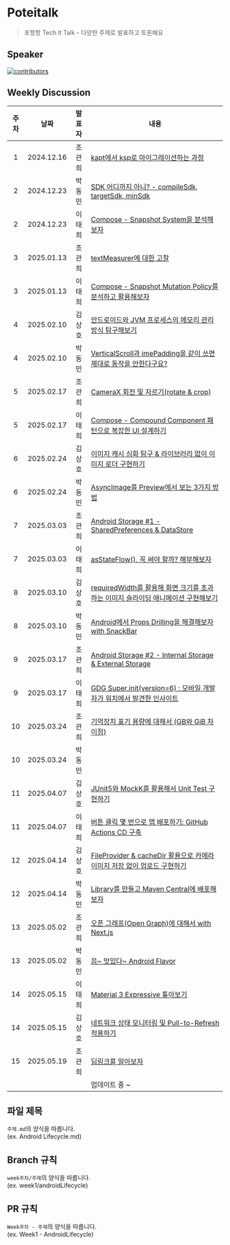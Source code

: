 # Poteitalk
> 포항항 Tech It Talk - 다양한 주제로 발표하고 토론해요

## Speaker

[![contributors](https://contrib.rocks/image?repo=Pohanghang-Compose/Poteitalk)](https://github.com/Pohanghang-Compose/Poteitalk/contributors)

## Weekly Discussion
| 주차 | 날짜 | 발표자 | 내용 |
  | :-------------: | :-------------: |:-:| ------------- |
| 1 | 2024.12.16 | 조관희 | [kapt에서 ksp로 마이그레이션하는 과정](https://atom-feet-3b2.notion.site/kapt-ksp-15a0bc1578e6809eaf5dced868711560?pvs=4) |
| 2 | 2024.12.23 | 박동민 | [SDK 어디까지 아니? - compileSdk, targetSdk, minSdk](https://naemamdaelo.tistory.com/entry/SDK-%EC%96%B4%EB%94%94%EA%B9%8C%EC%A7%80-%EC%95%84%EB%8B%88-compileSdk-targetSdk-minSdk) |
| 2 | 2024.12.23 | 이태희 | [Compose - Snapshot System을 분석해보자](https://haeti.palms.blog/compose-snapshot-system) |
| 3 | 2025.01.13 | 조관희 | [textMeasurer에 대한 고찰](https://velog.io/@kwan_hee/textMeasurer-%EC%97%90-%EB%8C%80%ED%95%9C-%EA%B3%A0%EC%B0%B0) |
| 3 | 2025.01.13 | 이태희 | [Compose - Snapshot Mutation Policy를 분석하고 활용해보자](https://haeti.palms.blog/snapshot-mutation-policy) |
| 4 | 2025.02.10 | 김상호 | [안드로이드와 JVM 프로세스의 메모리 관리 방식 탐구해보기](https://marchbreeze.notion.site/JVM-18bb6895dba9809b8018ff9b37890e2f) |
| 4 | 2025.02.10 | 박동민 | [VerticalScroll과 imePadding을 같이 쓰면 제대로 동작을 안한다구요?](https://naemamdaelo.tistory.com/entry/Android-Compose-Scroll%EA%B3%BC-imePadding%EC%9D%84-%EA%B0%99%EC%9D%B4-%EC%93%B0%EB%A9%B4-%EC%A0%9C%EB%8C%80%EB%A1%9C-%EB%8F%99%EC%9E%91%EC%9D%84-%EC%95%88%ED%95%9C%EB%8B%A4%EA%B5%AC%EC%9A%94) |
| 5 | 2025.02.17 | 조관희 | [CameraX 회전 및 자르기(rotate & crop)](https://velog.io/@kwan_hee/CameraX-%ED%9A%8C%EC%A0%84-%EB%B0%8F-%EC%9E%90%EB%A5%B4%EA%B8%B0rotate-crop) |
| 5 | 2025.02.17 | 이태희 | [Compose - Compound Component 패턴으로 복잡한 UI 설계하기](https://haeti.palms.blog/compose-compound-components) |
| 6 | 2025.02.24 | 김상호 | [이미지 캐시 심화 탐구 & 라이브러리 없이 이미지 로더 구현하기](https://marchbreeze.notion.site/135b6895dba980f99a44c3bf169b73c2) |
| 6 | 2025.02.24 | 박동민 | [AsyncImage를 Preview에서 보는 3가지 방법](https://naemamdaelo.tistory.com/entry/AsyncImage%EB%A5%BC-Preview%EC%97%90%EC%84%9C-%EB%B3%B4%EB%8A%94-3%EA%B0%80%EC%A7%80-%EB%B0%A9%EB%B2%95) |
| 7 | 2025.03.03 | 조관희 | [Android Storage #1 - SharedPreferences & DataStore](https://velog.io/@kwan_hee/Android-Storage-1-SharedPreferences-DataStore) |
| 7 | 2025.03.03 | 이태희 | [asStateFlow(), 꼭 써야 할까? 해부해보자](https://haeti.palms.blog/as-state-flow-deepdive) |
| 8 | 2025.03.10 | 김상호 | [requiredWidth를 활용해 화면 크기를 초과하는 이미지 슬라이딩 애니메이션 구현해보기](https://marchbreeze.notion.site/requiredWidth-1afb6895dba9805d960adf0aa958349b?pvs=4) |
| 8 | 2025.03.10 | 박동민 | [Android에서 Props Drilling을 해결해보자 with SnackBar](https://naemamdaelo.tistory.com/entry/Android%EC%97%90%EC%84%9C-Props-Drilling%EC%9D%84-%ED%95%B4%EA%B2%B0%ED%95%B4%EB%B3%B4%EC%9E%90-with-SnackBar) |
| 9 | 2025.03.17 | 조관희 | [Android Storage #2 - Internal Storage & External Storage](https://velog.io/@kwan_hee/Android-Storage-2-Internal-Storage-External-Storage) |
| 9 | 2025.03.17 | 이태희 | [GDG Super.init(version=6) : 모바일 개발자가 워치에서 발견한 인사이트](https://speakerdeck.com/haeti2/gdg-super-dot-init-version-equals-6-from-where-to-wear-mobail-gaebaljaga-weocieseo-balgyeonhan-insaiteu) |
| 10 | 2025.03.24 | 조관희 | [기억장치 표기 용량에 대해서 (GB와 GiB 차이점)](https://velog.io/@kwan_hee/%EA%B8%B0%EC%96%B5%EC%9E%A5%EC%B9%98-%ED%91%9C%EA%B8%B0-%EC%9A%A9%EB%9F%89%EC%97%90-%EB%8C%80%ED%95%B4%EC%84%9C-GB%EC%99%80-GiB-%EC%B0%A8%EC%9D%B4%EC%A0%90) |
| 10 | 2025.03.24 | 박동민 |  |
| 11 | 2025.04.07 | 김상호 | [JUnit5와 MockK를 활용해서 Unit Test 구현하기](https://github.com/Pohanghang-Compose/Poteitalk/pull/20) |
| 11 | 2025.04.07 | 이태희 | [버튼 클릭 몇 번으로 앱 배포하기: GitHub Actions CD 구축](https://haeti.palms.blog/github-actions-cd) |
| 12 | 2025.04.14 | 김상호 | [FileProvider & cacheDir 활용으로 카메라 이미지 저장 없이 업로드 구현하기](https://marchbreeze.notion.site/FileProvider-cacheDir-1c0b6895dba9807da89af397a3143fc9?pvs=4) |
| 12 | 2025.04.14 | 박동민 | [Library를 만들고 Maven Central에 배포해보자](https://naemamdaelo.tistory.com/entry/Library%EB%A5%BC-%EB%B0%B0%ED%8F%AC%ED%95%B4%EB%B3%B4%EC%9E%90-feat-Pebble) |
| 13 | 2025.05.02 | 조관희 | [오픈 그래프(Open Graph)에 대해서 with Next.js](https://velog.io/@kwan_hee/%EC%98%A4%ED%94%88-%EA%B7%B8%EB%9E%98%ED%94%84Open-Graph%EC%97%90-%EB%8C%80%ED%95%B4%EC%84%9C-with-Next.js) |
| 13 | 2025.05.02 | 박동민 | [음~ 맛있다~ Android Flavor](https://naemamdaelo.tistory.com/entry/Android-FlavorProduct-Flavor) |
| 14 | 2025.05.15 | 이태희 | [Material 3 Expressive 톺아보기](https://haeti.palms.blog/material-3-expressive) |
| 14 | 2025.05.15 | 김상호 | [네트워크 상태 모니터링 및 Pull-to-Refresh 적용하기](https://marchbreeze.notion.site/Pull-to-Refresh-1edb6895dba980b1b1e0c84f6f97494d?pvs=4) |
| 15 | 2025.05.19 | 조관희 | [딥링크를 알아보자](https://velog.io/@kwan_hee/%EB%94%A5%EB%A7%81%ED%81%ACDeep-Link-%EA%B5%AC%ED%98%84%ED%95%98%EA%B8%B0) |
|  |  |   | 업데이트 중 ~ |

## 파일 제목

`주제.md`의 양식을 따릅니다.  
(ex.  Android Lifecycle.md)


## Branch 규칙

`week주차/주제`의 양식을 따릅니다.  
(ex. week1/androidLifecycle)

## PR 규칙

`Week주차 - 주제`의 양식을 따릅니다.  
(ex. Week1 - AndroidLifecycle)    
